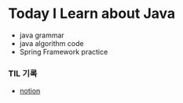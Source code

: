 # Today I Learn about Java

- java grammar
- java algorithm code
- Spring Framework practice

### TIL 기록
- <a href='https://www.notion.so/2dd68aba4ac7489d997a8abcf2909388?v=e81d5cae7b474bc1ac2a81d42859c394'>notion</a>
